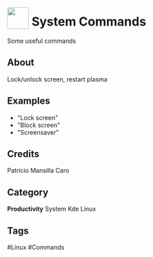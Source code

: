 # <img src="https://raw.githack.com/FortAwesome/Font-Awesome/master/svgs/solid/tools.svg" card_color="#40DBB0" width="50" height="50" style="vertical-align:bottom"/> System Commands
Some useful commands

## About
Lock/unlock screen, restart plasma

## Examples
* "Lock screen"
* "Block screen"
* "Screensaver"

## Credits
Patricio Mansilla Caro

## Category
**Productivity**
System
Kde
Linux

## Tags
#Linux
#Commands

